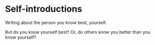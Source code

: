 # Self-introductions

Writing about the person you know best, yourself.

But do you know yourself best? Or, do others know you better than you know yourself?
